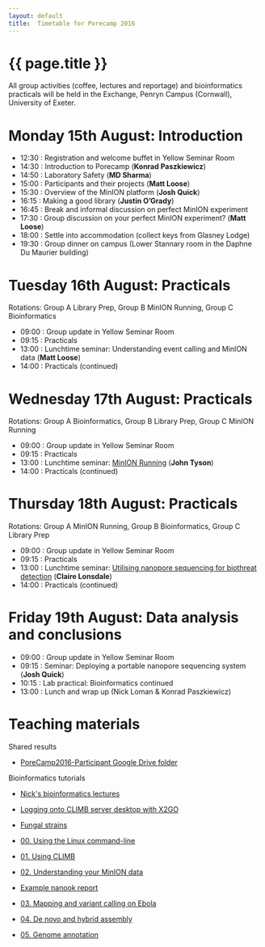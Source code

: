 ```yaml
---
layout: default
title:  Timetable for Porecamp 2016
---
```


# {{ page.title }}

All group activities (coffee, lectures and reportage) and bioinformatics practicals will be held in the Exchange, Penryn Campus (Cornwall), University of Exeter.

# Monday 15th August: Introduction

- 12:30 : Registration and welcome buffet in Yellow Seminar Room
- 14:30 : Introduction to Porecamp (**Konrad Paszkiewicz**)
- 14:50 : Laboratory Safety (**MD Sharma**)
- 15:00 : Participants and their projects (**Matt Loose**)
- 15:30 : Overview of the MinION platform (**Josh Quick**)
- 16:15 : Making a good library (**Justin O’Grady**)
- 16:45 : Break and informal discussion on perfect MinION experiment
- 17:30 : Group discussion on your perfect MinION experiment? (**Matt Loose**)
- 18:00 : Settle into accommodation (collect keys from Glasney Lodge)
- 19:30 : Group dinner on campus (Lower Stannary room in the Daphne Du Maurier building)
 
# Tuesday 16th August: Practicals

Rotations: Group A Library Prep, Group B MinION Running, Group C Bioinformatics

- 09:00 : Group update in Yellow Seminar Room
- 09:15 : Practicals
- 13:00 : Lunchtime seminar: Understanding event calling and MinION data (**Matt Loose**)
- 14:00 : Practicals (continued)
 
# Wednesday 17th August: Practicals

Rotations: Group A Bioinformatics, Group B Library Prep, Group C MinION Running

- 09:00 : Group update in Yellow Seminar Room
- 09:15 : Practicals
- 13:00 : Lunchtime seminar: [MinION Running](lectures/PoreCamp2016_Running_MinION.pptx) (**John Tyson**)
- 14:00 : Practicals (continued)
 
# Thursday 18th August: Practicals

Rotations: Group A MinION Running, Group B Bioinformatics, Group C Library Prep

- 09:00 : Group update in Yellow Seminar Room
- 09:15 : Practicals
- 13:00 : Lunchtime seminar: [Utilising nanopore sequencing for biothreat detection](lectures/PoreCamp2016_Lonsdale_BiothreatDetection.pptx) (**Claire Lonsdale**)
- 14:00 : Practicals (continued)

# Friday 19th August: Data analysis and conclusions

- 09:00 : Group update in Yellow Seminar Room 
- 09:15 : Seminar: Deploying a portable nanopore sequencing system (**Josh Quick**)
- 10:15 : Lab practical: Bioinformatics continued
- 13:00 : Lunch and wrap up (Nick Loman & Konrad Paszkiewicz)

# Teaching materials

Shared results

- [PoreCamp2016-Participant Google Drive folder](https://drive.google.com/open?id=0B3IdS6JcXsEWY3BwcUJzZ3lzR2M)

Bioinformatics tutorials

- [Nick's bioinformatics lectures](tutorials/bioinftute.html)
- [Logging onto CLIMB server desktop with X2GO](tutorials/PoreCamp2016-CLIMBDesktopWithX2Go.pdf)
- [Fungal strains](tutorials/PoreCamp2016_fungal_strains.docx)

- [00. Using the Linux command-line](tutorials/PoreCamp2016-00-Linux.pdf)
- [01. Using CLIMB](tutorials/PoreCamp2016-01-CLIMB.pdf)
- [02. Understanding your MinION data](tutorials/PoreCamp2016-02-MinIONData.pdf)
- [Example nanook report](tutorials/nanookreport_example.pdf)
- [03. Mapping and variant calling on Ebola](tutorials/mappingtute.html)
- [04. De novo and hybrid assembly](tutorials/PoreCamp2016-04-Assembly.pdf)
- [05. Genome annotation](tutorials/annotation.html)
